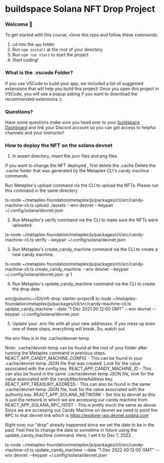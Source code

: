 # buildspace Solana NFT Drop Project
### Welcome 👋
To get started with this course, clone this repo and follow these commands:

1. cd into the `app` folder
2. Run `npm install` at the root of your directory
3. Run `npm run start` to start the project
4. Start coding!

### What is the .vscode Folder?
If you use VSCode to build your app, we included a list of suggested extensions that will help you build this project! Once you open this project in VSCode, you will see a popup asking if you want to download the recommended extensions :).

### Questions?
Have some questions make sure you head over to your [buildspace Dashboard](https://app.buildspace.so/projects/CO77556be5-25e9-49dd-a799-91a2fc29520e) and link your Discord account so you can get access to helpful channels and your instructor!

### How to deploy the NFT on the solana devnet

1. In assert directory, insert the json files and png files

if you want to change the NFT deployed , first delete the .cache
Delete the .cache folder that was generated by the Metaplex CLI's candy machine commands.

Run Metaplex's upload command via the CLI to upload the NFTs.
Please run this command in the same directory

ts-node ~/metaplex-foundation/metaplex/js/packages/cli/src/candy-machine-cli.ts upload ./assets --env devnet --keypair ~/.config/solana/devnet.json

2. Run Metaplex's verify command via the CLI to make sure the NFTs were uploaded.

ts-node ~/metaplex-foundation/metaplex/js/packages/cli/src/candy-machine-cli.ts verify --keypair ~/.config/solana/devnet.json

3. Run Metaplex's create_candy_machine command via the CLI to create a new candy machine.

ts-node ~/metaplex-foundation/metaplex/js/packages/cli/src/candy-machine-cli.ts create_candy_machine --env devnet --keypair ~/.config/solana/devnet.json -p 1

4. Run Metaplex's update_candy_machine command via the CLI to create the drop date.

eric@ubuntu:~/Git/nft-drop-starter-project$ ts-node ~/metaplex-foundation/metaplex/js/packages/cli/src/candy-machine-cli.ts update_candy_machine --date "1 Dec 2021 00:12:00 GMT" --env devnet --keypair ~/.config/solana/devnet.json

5. Update your .env file with all your new addresses.
If you mess up even one of these steps, everything will break. So, watch out.

the env files is in the  .cache/devnet-temp

Note: .cache/devnet-temp can be found at the root of your folder after running the Metaplex command in previous steps.
REACT_APP_CANDY_MACHINE_CONFIG - This can be found in your .cache/devnet-temp JSON file that was created. Look for the value associated with the config key.
REACT_APP_CANDY_MACHINE_ID - This can also be found in the same .cache/devnet-temp JSON file, look for the value associated with the candyMachineAddress key.
REACT_APP_TREASURY_ADDRESS - This can also be found in the same .cache/devnet-temp JSON file, look for the value associated with the authority key.
REACT_APP_SOLANA_NETWORK - Set this to devnet as this is just the network in which we are accessing our candy machine from
REACT_APP_SOLANA_RPC_HOST - This is pretty much the same as above. Since we are accessing out Candy Machine on devnet we need to point the RPC to that devnet link which is https://explorer-api.devnet.solana.com



Right now, our "drop" already happened since we set the date to be in the past. Feel free to change the date to sometime in future using the update_candy_machine command. Here, I set it to Dec 1, 2022.

ts-node ~/metaplex-foundation/metaplex/js/packages/cli/src/candy-machine-cli.ts update_candy_machine --date "1 Dec 2022 00:12:00 GMT" --env devnet --keypair ~/.config/solana/devnet.json